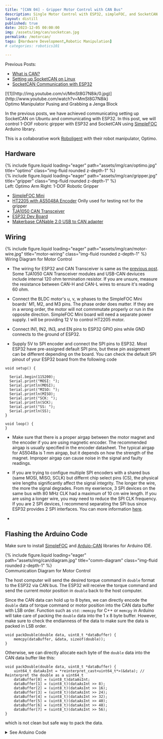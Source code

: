 ```yaml
---
title: "[CAN 04] - Gripper Motor Control with CAN Bus"
description: Single Motor Control with ESP32, simpleFOC, and SocketCAN for Robotic Gripper
layout: distill
published: true
date: 2023-12-05 00:00:00
img: /assets/img/can/socketcan.jpg
permalink: /motorcan/
tags: [Hardware Development,Robotic Manipulation]
# categories: robotics101

---
```


Previous Posts:
- [What is CAN?](/aboutcan/)
- [Setting up SocketCAN on Linux](/socketcan/)
- [SocketCAN Communication with ESP32](/esp32can/)


<div class="row">
    <div class="col-sm mt-3 mt-md-0">
        [![1](http://img.youtube.com/vi/MmSt8G7N8ik/0.jpg)](http://www.youtube.com/watch?v=MmSt8G7N8ik)
    </div>
</div>
<div class="caption">
   Optimo Manipulator Pusing and Grabbing a Jenga Block
</div>

In the previous posts, we have achieved communicating setting up SocketCAN on Ubuntu and communicating with ESP32. In this post, we will control 1-DOF roboric girpper with ESP32 and SocketCAN using [SimpleFOC](https://simplefoc.com/) Arduino library.

This is a collaborative work [Roboligent](https://roboligent.com/) with their robot manipulator, Optimo.

## Hardware

<div class="row">
    <div class="col-sm mt-3 mt-md-0">
        {% include figure.liquid loading="eager" path="assets/img/can/optimo.jpg" title="optimo" class="img-fluid rounded z-depth-1" %}
    </div>
    <div class="col-sm mt-3 mt-md-0">
        {% include figure.liquid loading="eager" path="assets/img/can/gripper.jpg" title="gripper" class="img-fluid rounded z-depth-1" %}
    </div>
</div>
<div class="caption">
  Left: Optimo Arm Right: 1-DOF Robotic Gripper
</div>

- [SimpleFOC Mini](https://docs.simplefoc.com/simplefocmini)
- [HT2205 with AS5048A Encoder](https://www.aliexpress.com/i/2251832870920974.html?gatewayAdapt=4itemAdapt) Onlly used for testing not for the gripper
- [TJA1050 CAN Transceiver](https://www.amazon.com/Comimark-Transceiver-TJA1050-Controller-Schnittstelle/dp/B07W4VZ2F2)
- [ESP32 Dev Board](https://a.co/d/8sRDkUT)
- [Makerbase CANable 2.0 USB to CAN adapter](https://makerbase3d.com/product/makerbase-canable-v2/?srsltid=AfmBOoo8SgfMBKoPkINomkXkyG8g6XlvwngQso5DAq0qLKPFEoTqkcba)



## Wiring
<div class="row">
    <div class="col-sm mt-3 mt-md-0">
        {% include figure.liquid loading="eager" path="assets/img/can/motor-wire.jpg" title="motor-wiring" class="img-fluid rounded z-depth-1" %}
    </div>
</div>
<div class="caption">
 Wiring Diagram for Motor Control
</div>

- The wiring for ESP32 and CAN Transceiver is same as the [previous post](/esp32can/). Some TJA1050 CAN Transceiver modules and USB-CAN deviuces include internal 120 ohm termination resistor. If you are unsure, measure the resistance between CAN-H and CAN-L wires to ensure it's reading 60 ohm.

- Connect the BLDC motor's u, v, w phases to the SimpleFOC Mini boards' M1, M2, and M3 pins. The phase order does matter. If they are in a wrong order, the motor will not commmutate properly or run in the opposite direction. SimpleFOC Mini board will need a separate power supply. I will be providing 12 V to control HT2205 motor. 

- Connect IN1, IN2, IN3, and EN pins to ESP32 GPIO pins while GND connects to the ground of ESP32.

- Supply 5V to SPI encoder and connect the SPI pins to ESP32. Most ESP32 have pre-assigned default SPI pins, but these pin assignment can be different depending on the board. You can check the default SPI pinout of your ESP32 board from the following code
```
void setup() {
  
  Serial.begin(115200);
  Serial.print("MOSI: ");
  Serial.println(MOSI);
  Serial.print("MISO: ");
  Serial.println(MISO);
  Serial.print("SCK: ");
  Serial.println(SCK);
  Serial.print("SS: ");
  Serial.println(SS);  
}

void loop() {
}
```


- Make sure that there is a proper airgap between the motor magnet and the encoder if you are using magnetic encoder. The recommended airgap is usually specified in the encoder datasheet. The typical airgap for AS5048a is 1 mm airgap, but it depends on how the strength of the magnet. Improper airgap can cause noise in the signal and faulty readings.

- If you are trying to configue multiple SPI encoders with a shared bus (same MOSI, MISO, SCLK) but differnt chip select pins (CS), the physical wire lengths significantly affect the signal integrity. The longer the wire, the more the signal degrades. From my exerience, 3 SPI devices on the same bus with 80 MHz CLK had a maximum of 10 cm wire length. If you are using a longer wire, you may need to reduce the SPI CLK frequency. If you are 2 SPI devices, I recommend separating the SPI bus since ESP32 provides 2 SPI interfaces. You can more information [here](https://randomnerdtutorials.com/esp32-spi-communication-arduino/).

- 
## Flashing the Arduino Code

Make sure to install [SimpleFOC](https://docs.simplefoc.com/installation) and [Arduio-CAN](https://github.com/sandeepmistry/arduino-CAN) libraries for Arduino IDE. 

<div class="row">
    <div class="col-sm mt-3 mt-md-0">
        {% include figure.liquid loading="eager" path="assets/img/can/diagram.jpg" title="comm-diagram" class="img-fluid rounded z-depth-1" %}
    </div>
</div>
<div class="caption">
 Communication Diagram for Motor Control
</div>

The host computer will send the desired torque command in `double` format to the ESP32 via CAN bus. The ESP32 will receive the torque command and send the current motor position in `double` back to the host computer.

Since the CAN data can hold up to 8 bytes, we can directly encode the `double` data of torque command or motor position into the CAN data buffer with LSB order. Function such as `std::memcpy` for C++ or `memcpy` in Arduino will take care of packing the `double` data into the 1 x 8 byte buffer. However, make sure to check the endianness of the data to make sure the data is packed in LSB order.
```
void packDouble(double data, uint8_t *dataBuffer) {
    memcpy(dataBuffer, &data, sizeof(double));
}
```

Otherwise, we can directly allocate each byte of the `double` data into the CAN data buffer like this:
```
void packDouble(double data, uint8_t *dataBuffer) {
    uint64_t dataAsInt = *reinterpret_cast<uint64_t*>(&data); // Reinterpret the double as a uint64_t
    dataBuffer[0] = (uint8_t)dataAsInt;
    dataBuffer[1] = (uint8_t)(dataAsInt >> 8);
    dataBuffer[2] = (uint8_t)(dataAsInt >> 16);
    dataBuffer[3] = (uint8_t)(dataAsInt >> 24);
    dataBuffer[4] = (uint8_t)(dataAsInt >> 32);
    dataBuffer[5] = (uint8_t)(dataAsInt >> 40);
    dataBuffer[6] = (uint8_t)(dataAsInt >> 48);
    dataBuffer[7] = (uint8_t)(dataAsInt >> 56);
}
```
which is not clean but safe way to pack the data.


<details>
  <summary>See Arduino Code</summary>

```
//==================================================================================//

#include <CAN.h>
#include <SimpleFOC.h>

#define TX_GPIO_NUM 26 // Connects to CTX
#define RX_GPIO_NUM 27 // Connects to CRX

#define HSPI_MISO 19
#define HSPI_MOSI 23
#define HSPI_SCLK 18
#define HSPI_SS 5

#define PWM_A 15
#define PWM_B 2
#define PWM_C 4
#define EN 16

#define CAN_RX_ID = 0x11;
#define CAN_TX_ID = 0x21;

#define MOTOR_POLE_PAIRS 8
#define MOTOR_PHASE_RESISTANCE 2.240

const float torque_constant = 0.0557; // Nm/A


// MagneticSensorSPI(int cs, float _cpr, int _angle_register)
// config           - SPI config
//  cs              - SPI chip select pin
MagneticSensorSPI sensor = MagneticSensorSPI(AS5048_SPI, HSPI_SS);

// for esp 32, it has 2 spi interfaces VSPI (default) and HPSI as the second one
// to enable it instatiate the object
SPIClass SPI_2(HSPI);

BLDCMotor motor = BLDCMotor(MOTOR_POLE_PAIRS, MOTOR_PHASE_RESISTANCE);
BLDCDriver3PWM driver = BLDCDriver3PWM(PWM_A, PWM_B, PWM_C, EN);
Commander command = Commander(Serial);
// target variable
float target_torque = 0;
void doTarget(char *cmd) { command.scalar(&target_torque, cmd); }


//==================================================================================//

void setup() {
  Serial.begin(115200);
  // while (!Serial)
  //   ;
  delay(1000);

  Serial.println("CAN Receiver/Receiver");

  // Set the pins
  CAN.setPins(RX_GPIO_NUM, TX_GPIO_NUM);

  // start the CAN bus at 250 kbps
  if (!CAN.begin(500E3)) {
    Serial.println("Starting CAN failed!");
    while (1)
      ;
  } else {
    Serial.println("CAN Initialized");
  }

  command.add('T', doTarget, "target");
  // Start Motor
  configMotor();
}

//==================================================================================//

void loop() {
  // user communication
  // command.run();

  target_torque = canReceive(CAN_RX_ID);

  motor.loopFOC();

  if (target_torque > 0.5)
    target_torque = 0.5;
  else if (target_torque < -0.5)
    target_torque = -0.5;

  // float target_current = target_torque / torque_constant // Nm/A
  motor.move(target_torque);
  Serial.print("target_torque: ");
  Serial.println(target_torque);

  sensor.update();
  Serial.print("current position: ");
  Serial.println(sensor.getAngle());
  // send angle over CAN
  
}

//==================================================================================//

void canSender(double data) {

  // send packet: id is 11 bits, packet can contain up to 8 bytes of data
  Serial.print("Sending packet ... ");

  CAN.beginPacket(CAN_TX_ID ); // sets the ID and clears the transmit buffer
  // CAN.beginExtendedPacket(0xabcdef);
  // write data to buffer. data is not sent until endPacket() is
  // called.
  uint8_t dataBuffer[8];
  memcpy(dataBuffer, &data, sizeof(double));
  CAN.write(dataBuffer, sizeof(dataBuffer));
  CAN.endPacket();
  Serial.print("packet end ... ");


  Serial.println("done");
}


//==================================================================================//

double canReceive(int id) {
  // Try to parse packet
  int packetSize = CAN.parsePacket();

  if (packetSize) {
    // Received a packet
    if (!CAN.packetExtended() && CAN.packetId() == id) {
      // Check if the packet size matches the expected size of a float (4 bytes)
      if (packetSize == sizeof(double)) {
        double receivedData; // Declare the received float variable

        // Read the 8 bytes of the double from the CAN packet and store them in
        // receivedData
        CAN.readBytes((char *)&receivedData, sizeof(double));
        Serial.print("Received data: ");
        Serial.println(receivedData);
        canSender(sensor.getAngle());
        return receivedData; // Return the received float
      }
    }
  }

  // Return a default value (you can choose a meaningful default)
  return 0.0;
}

//==================================================================================//

void configMotor() {
  // start the newly defined spi communication
  SPI_2.begin(HSPI_SCLK, HSPI_MISO, HSPI_MOSI, HSPI_SS); // SCLK, MISO, MOSI, SS
  // initialise magnetic sensor hardware
  sensor.init(&SPI_2);
  motor.linkSensor(&sensor);

  // Set Driver
  driver.voltage_power_supply = 12;
  driver.voltage_limit = 5;
  driver.init();
  motor.linkDriver(&driver);

  // FOC model selection
  motor.foc_modulation = FOCModulationType::SpaceVectorPWM;
  // set motion control loop to be used
  motor.controller = MotionControlType::torque; // it sends voltage without phase resistance defined
                                                // make sure to set phase resistance or current sense to command current

  // Set Motor Limits
  motor.velocity_limit = 3;
  motor.voltage_limit = 5;

  // aligning voltage
  motor.voltage_sensor_align = 3;

  // Init Motor
  motor.init();
  motor.initFOC();

  // Serial.println("Motor Init");
}

//==================================================================================//

```
</details>